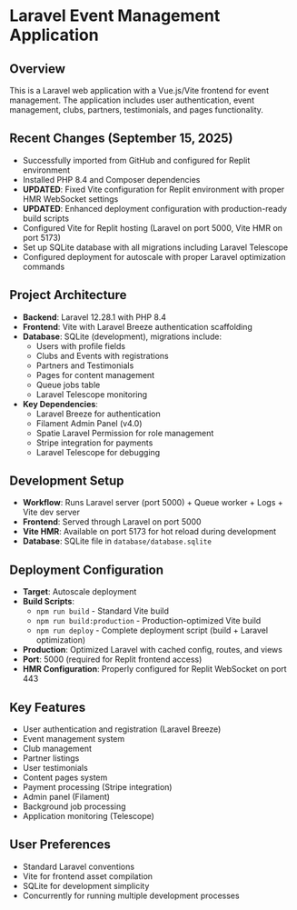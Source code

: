 # Laravel Event Management Application

## Overview
This is a Laravel web application with a Vue.js/Vite frontend for event management. The application includes user authentication, event management, clubs, partners, testimonials, and pages functionality.

## Recent Changes (September 15, 2025)
- Successfully imported from GitHub and configured for Replit environment
- Installed PHP 8.4 and Composer dependencies
- **UPDATED**: Fixed Vite configuration for Replit environment with proper HMR WebSocket settings
- **UPDATED**: Enhanced deployment configuration with production-ready build scripts
- Configured Vite for Replit hosting (Laravel on port 5000, Vite HMR on port 5173)
- Set up SQLite database with all migrations including Laravel Telescope
- Configured deployment for autoscale with proper Laravel optimization commands

## Project Architecture
- **Backend**: Laravel 12.28.1 with PHP 8.4
- **Frontend**: Vite with Laravel Breeze authentication scaffolding
- **Database**: SQLite (development), migrations include:
  - Users with profile fields
  - Clubs and Events with registrations
  - Partners and Testimonials
  - Pages for content management
  - Queue jobs table
  - Laravel Telescope monitoring
- **Key Dependencies**:
  - Laravel Breeze for authentication
  - Filament Admin Panel (v4.0)
  - Spatie Laravel Permission for role management
  - Stripe integration for payments
  - Laravel Telescope for debugging

## Development Setup
- **Workflow**: Runs Laravel server (port 5000) + Queue worker + Logs + Vite dev server
- **Frontend**: Served through Laravel on port 5000
- **Vite HMR**: Available on port 5173 for hot reload during development
- **Database**: SQLite file in `database/database.sqlite`

## Deployment Configuration
- **Target**: Autoscale deployment
- **Build Scripts**:
  - `npm run build` - Standard Vite build
  - `npm run build:production` - Production-optimized Vite build
  - `npm run deploy` - Complete deployment script (build + Laravel optimization)
- **Production**: Optimized Laravel with cached config, routes, and views
- **Port**: 5000 (required for Replit frontend access)
- **HMR Configuration**: Properly configured for Replit WebSocket on port 443

## Key Features
- User authentication and registration (Laravel Breeze)
- Event management system
- Club management
- Partner listings
- User testimonials
- Content pages system
- Payment processing (Stripe integration)
- Admin panel (Filament)
- Background job processing
- Application monitoring (Telescope)

## User Preferences
- Standard Laravel conventions
- Vite for frontend asset compilation
- SQLite for development simplicity
- Concurrently for running multiple development processes